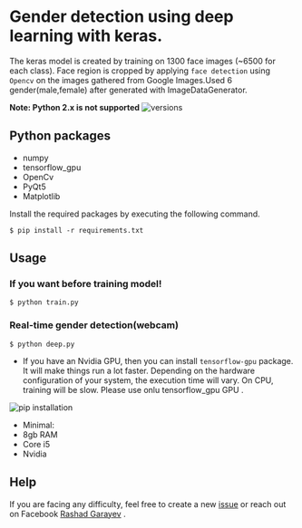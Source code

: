 

# Gender detection using deep learning with keras.
The keras model is created by training  on 1300 face images (~6500 for each class). Face region is cropped by applying `face detection` using `Opencv` on the images gathered from Google Images.Used 6 gender(male,female) after generated with ImageDataGenerator.

**Note: Python 2.x is not supported**
<img src="https://camo.githubusercontent.com/ba2171fe9ab58bba2f169b740c35c26bd3cb4241/68747470733a2f2f696d672e736869656c64732e696f2f707970692f707976657273696f6e732f70796261646765732e737667" alt="versions" data-canonical-src="https://img.shields.io/pypi/pyversions/pybadges.svg" style="max-width:100%;">

## Python packages
* numpy
* tensorflow_gpu
* OpenCv
* PyQt5
* Matplotlib


Install the required packages by executing the following command.

`$ pip install -r requirements.txt`

 





## Usage

### If you want before training model!
`$ python train.py`

### Real-time gender detection(webcam)

`$ python deep.py`


- If you have an Nvidia GPU, then you can install `tensorflow-gpu` package. It will make things run a lot faster.
Depending on the hardware configuration of your system, the execution time will vary. On CPU, training will be slow. Please use onlu tensorflow_gpu  GPU .

<img src="/google/pybadges/raw/master/tests/golden-images/build-failure.svg?sanitize=true" alt="pip installation" style="max-width:100%;">

- Minimal:
- 8gb RAM
- Core i5
- Nvidia


## Help
If you are facing any difficulty, feel free to create a new [issue](https://github.com/RashadGarayev/genderDetectionKeras/issues) or reach out on Facebook [Rashad Garayev](https://www.facebook.com/fly.trion) .

